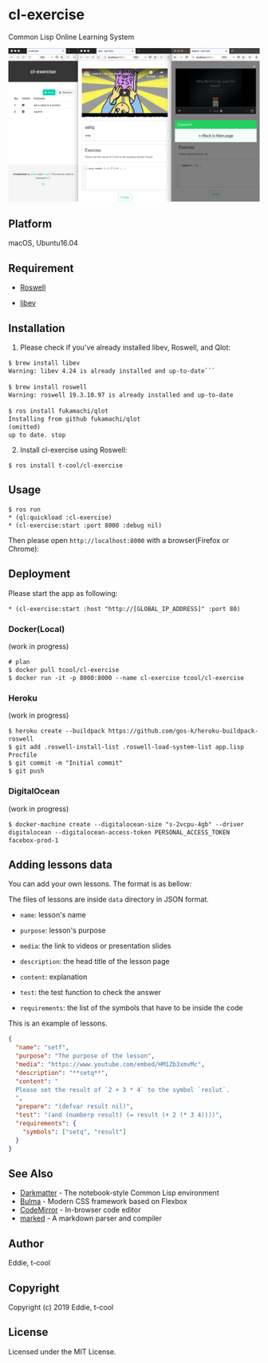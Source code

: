 # cl-exercise 

Common Lisp Online Learning System

![screenshot](screenshot/screenshot.png)

## Platform

macOS, Ubuntu16.04

## Requirement

- [Roswell](https://github.com/roswell/roswell)

- [libev](http://software.schmorp.de/pkg/libev.html)

## Installation

1. Please check if you've already installed libev, Roswell, and Qlot:

```
$ brew install libev
Warning: libev 4.24 is already installed and up-to-date```

$ brew install roswell
Warning: roswell 19.3.10.97 is already installed and up-to-date

$ ros install fukamachi/qlot
Installing from github fukamachi/qlot
(omitted)
up to date. stop
```

2. Install cl-exercise using Roswell:

```
$ ros install t-cool/cl-exercise
```

## Usage

```
$ ros run
* (ql:quickload :cl-exercise)
* (cl-exercise:start :port 8000 :debug nil)
```

Then please open `http://localhost:8000` with a browser(Firefox or Chrome):

## Deployment

Please start the app as following:

```
* (cl-exercise:start :host "http://[GLOBAL_IP_ADDRESS]" :port 80)
```

### Docker(Local)

(work in progress)

```
# plan
$ docker pull tcool/cl-exercise
$ docker run -it -p 8000:8000 --name cl-exercise tcool/cl-exercise
```

### Heroku

(work in progress)

```
$ heroku create --buildpack https://github.com/gos-k/heroku-buildpack-roswell
$ git add .roswell-install-list .roswell-load-system-list app.lisp Procfile
$ git commit -m "Initial commit"
$ git push
```

### DigitalOcean

(work in progress)

```
$ docker-machine create --digitalocean-size "s-2vcpu-4gb" --driver digitalocean --digitalocean-access-token PERSONAL_ACCESS_TOKEN facebox-prod-1
```

## Adding lessons data

You can add your own lessons. The format is as bellow:

The files of lessons are inside `data` directory in JSON format.

 - `name`: lesson's name

 - `purpose`: lesson's purpose

 - `media`: the link to videos or presentation slides

 - `description`: the head title of the lesson page

 - `content`: explanation
 
 - `test`: the test function to check the answer

 - `requirements`: the list of the symbols that have to be inside the code
 
This is an example of lessons. 

```json
{
  "name": "setf",
  "purpose": "The purpose of the lesson",
  "media": "https://www.youtube.com/embed/HM1Zb3xmvMc",
  "description": "**setq**",
  "content": "
  Please set the result of `2 + 3 * 4` to the symbol `reslut`.
  ",
  "prepare": "(defvar result nil)",
  "test": "(and (numberp result) (= result (+ 2 (* 3 4))))",
  "requirements": {
    "symbols": ["setq", "result"]
  }
}
```

## See Also

* [Darkmatter](https://github.com/tamamu/darkmatter) - The notebook-style Common Lisp environment
* [Bulma](https://github.com/jgthms/bulma) - Modern CSS framework based on Flexbox
* [CodeMirror](https://github.com/codemirror/codemirror) - In-browser code editor
* [marked](https://github.com/chjj/marked) - A markdown parser and compiler


## Author

Eddie, t-cool

## Copyright

Copyright (c) 2019 Eddie, t-cool

## License

Licensed under the MIT License.
